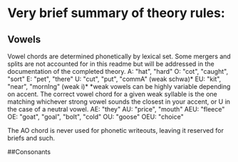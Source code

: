 # Very brief summary of theory rules:

## Vowels

Vowel chords are determined phonetically by lexical set. Some mergers and splits are not accounted for in this readme but will be addressed in the documentation of the completed theory.
A: "hat", "hard"
O: "cot", "caught", "sort"
E: "pet", "there"
U: "cut", "put", "commA" (weak schwa)*
EU: "kit", "near", "mornIng" (weak i)*
*weak vowels can be highly variable depending on accent. The correct vowel chord for a given weak syllable is the one matching whichever strong vowel sounds the closest in your accent, or U in the case of a neutral vowel.
AE: "they"
AU: "price", "mouth"
AEU: "fleece"
OE: "goat", "goal", "bolt", "cold"
OU: "goose"
OEU: "choice"

The AO chord is never used for phonetic writeouts, leaving it reserved for briefs and such.

##Consonants
